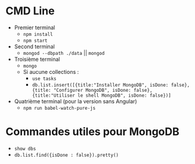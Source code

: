 # CMD Line
* Premier terminal
    * `npm install`
    * `npm start`
* Second terminal
    * `mongod --dbpath ./data` || `mongod`
* Troisième terminal
    * `mongo`
    * Si aucune collections :
        * `use tasks`
        * `db.list.insert([{title:"Installer MongoDB", isDone: false}, {title: "Configurer MongoDB", isDone: false}, {title:"Utiliser le shell MongoDB", isDone: false})]`
* Quatrième terminal (pour la version sans Angular)
    * `npm run babel-watch-pure-js`

# Commandes utiles pour MongoDB
* `show dbs`
* `db.list.find({isDone : false}).pretty()`